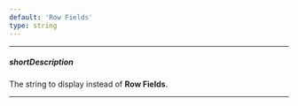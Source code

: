 ```yaml
---
default: 'Row Fields'
type: string
---
```

---
##### shortDescription
The string to display instead of **Row Fields**.

---
